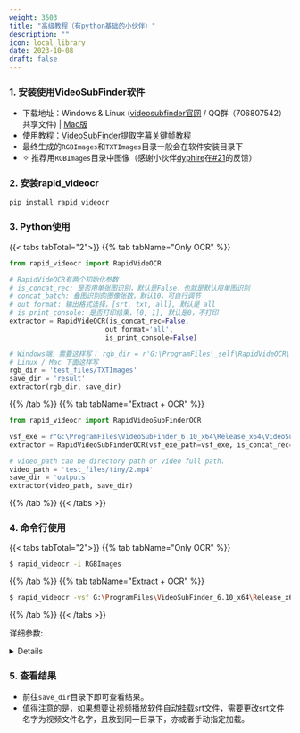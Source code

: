```yaml
---
weight: 3503
title: "高级教程（有python基础的小伙伴）"
description: ""
icon: local_library
date: 2023-10-08
draft: false
---
```


### 1. 安装使用VideoSubFinder软件
- 下载地址：Windows & Linux ([videosubfinder官网](https://sourceforge.net/projects/videosubfinder/) / QQ群（706807542）共享文件) | [Mac版](https://github.com/eritpchy/videosubfinder-cli)
- 使用教程：[VideoSubFinder提取字幕关键帧教程](https://juejin.cn/post/7203362527082053691)
- 最终生成的`RGBImages`和`TXTImages`目录一般会在软件安装目录下
- ✧ 推荐用`RGBImages`目录中图像（感谢小伙伴[dyphire](https://github.com/dyphire)在[#21](https://github.com/SWHL/RapidVideOCR/issues/21)的反馈）
### 2. 安装rapid_videocr
```bash {linenos=table}
pip install rapid_videocr
```

### 3. Python使用

{{< tabs tabTotal="2">}}
{{% tab tabName="Only OCR" %}}

```python {linenos=table}
from rapid_videocr import RapidVideOCR

# RapidVideOCR有两个初始化参数
# is_concat_rec: 是否用单张图识别，默认是False，也就是默认用单图识别
# concat_batch: 叠图识别的图像张数，默认10，可自行调节
# out_format: 输出格式选择，[srt, txt, all], 默认是 all
# is_print_console: 是否打印结果，[0, 1], 默认是0，不打印
extractor = RapidVideOCR(is_concat_rec=False,
                        out_format='all',
                        is_print_console=False)

# Windows端，需要这样写： rgb_dir = r'G:\ProgramFiles\_self\RapidVideOCR\test_files\RGBImages'
# Linux / Mac 下面这样写
rgb_dir = 'test_files/TXTImages'
save_dir = 'result'
extractor(rgb_dir, save_dir)
```

{{% /tab %}}
{{% tab tabName="Extract + OCR" %}}
```python {linenos=table}
from rapid_videocr import RapidVideoSubFinderOCR

vsf_exe = r"G:\ProgramFiles\VideoSubFinder_6.10_x64\Release_x64\VideoSubFinderWXW.exe"
extractor = RapidVideoSubFinderOCR(vsf_exe_path=vsf_exe, is_concat_rec=True)

# video_path can be directory path or video full path.
video_path = 'test_files/tiny/2.mp4'
save_dir = 'outputs'
extractor(video_path, save_dir)
```
{{% /tab %}}
{{< /tabs >}}

### 4. 命令行使用

{{< tabs tabTotal="2">}}
{{% tab tabName="Only OCR" %}}

```bash {linenos=table}
$ rapid_videocr -i RGBImages
```

{{% /tab %}}
{{% tab tabName="Extract + OCR" %}}

```bash {linenos=table}
$ rapid_videocr -vsf G:\ProgramFiles\VideoSubFinder_6.10_x64\Release_x64\VideoSubFinderWXW.exe -video_dir G:\ProgramFiles\RapidVideOCR\test_files\tiny
```

{{% /tab %}}
{{< /tabs >}}

详细参数:
<details>

```bash {linenos=table}
$ rapid_videocr -h
usage: rapid_videocr [-h] [-video_dir VIDEO_DIR] [-i IMG_DIR] [-s SAVE_DIR]
            [-o {srt,txt,all}] [--is_concat_rec] [-b CONCAT_BATCH] [-p]
            [-vsf VSF_EXE_PATH] [-c] [-r] [-ccti] [-ces CREATE_EMPTY_SUB]
            [-cscti CREATE_SUB_FROM_CLEARED_TXT_IMAGES]
            [-cstxt CREATE_SUB_FROM_TXT_RESULTS] [-ovocv] [-ovffmpeg] [-uc]
            [--start_time START_TIME] [--end_time END_TIME]
            [-te TOP_VIDEO_IMAGE_PERCENT_END]
            [-be BOTTOM_VIDEO_IMAGE_PERCENT_END]
            [-le LEFT_VIDEO_IMAGE_PERCENT_END]
            [-re RIGHT_VIDEO_IMAGE_PERCENT_END] [-gs GENERAL_SETTINGS]
            [-nthr NUM_THREADS] [-nocrthr NUM_OCR_THREADS]

optional arguments:
-h, --help            show this help message and exit

VideOCRParameters:
-video_dir VIDEO_DIR, --video_dir VIDEO_DIR
                        The full path of video or the path of video directory.
-i IMG_DIR, --img_dir IMG_DIR
                        The full path of RGBImages or TXTImages.
-s SAVE_DIR, --save_dir SAVE_DIR
                        The path of saving the recognition result. Default is
                        "outputs" under the current directory.
-o {srt,txt,all}, --out_format {srt,txt,all}
                        Output file format. Default is "all".
--is_concat_rec       Which mode to run (concat recognition or single
                        recognition). Default is False.
-b CONCAT_BATCH, --concat_batch CONCAT_BATCH
                        The batch of concating image nums in concat
                        recognition mode. Default is 10.
-p, --print_console   Whether to print the subtitle results to console. -p
                        means to print.

VSFParameters:
-vsf VSF_EXE_PATH, --vsf_exe_path VSF_EXE_PATH
                        The full path of VideoSubFinderWXW.exe.
-c, --clear_dirs      Clear Folders (remove all images), performed before
                        any other steps. Default is True
-r, --run_search      Run Search (find frames with hardcoded text (hardsub)
                        on video) Default is True
-ccti, --create_cleared_text_images
                        Create Cleared Text Images. Default is True
-ces CREATE_EMPTY_SUB, --create_empty_sub CREATE_EMPTY_SUB
                        Create Empty Sub With Provided Output File Name (*.ass
                        or *.srt)
-cscti CREATE_SUB_FROM_CLEARED_TXT_IMAGES, --create_sub_from_cleared_txt_images CREATE_SUB_FROM_CLEARED_TXT_IMAGES
                        Create Sub From Cleared TXT Images With Provided
                        Output File Name (*.ass or *.srt)
-cstxt CREATE_SUB_FROM_TXT_RESULTS, --create_sub_from_txt_results CREATE_SUB_FROM_TXT_RESULTS
                        Create Sub From TXT Results With Provided Output File
                        Name (*.ass or *.srt)
-ovocv, --open_video_opencv
                        open video by OpenCV (default). Default is True
-ovffmpeg, --open_video_ffmpeg
                        open video by FFMPEG
-uc, --use_cuda       use cuda
--start_time START_TIME
                        start time, default = 0:00:00:000 (in format
                        hour:min:sec:milisec)
--end_time END_TIME   end time, default = video length
-te TOP_VIDEO_IMAGE_PERCENT_END, --top_video_image_percent_end TOP_VIDEO_IMAGE_PERCENT_END
                        top video image percent offset from image bottom, can
                        be in range [0.0,1.0], default = 1.0
-be BOTTOM_VIDEO_IMAGE_PERCENT_END, --bottom_video_image_percent_end BOTTOM_VIDEO_IMAGE_PERCENT_END
                        bottom video image percent offset from image bottom,
                        can be in range [0.0,1.0], default = 0.0
-le LEFT_VIDEO_IMAGE_PERCENT_END, --left_video_image_percent_end LEFT_VIDEO_IMAGE_PERCENT_END
                        left video image percent end, can be in range
                        [0.0,1.0], default = 0.0
-re RIGHT_VIDEO_IMAGE_PERCENT_END, --right_video_image_percent_end RIGHT_VIDEO_IMAGE_PERCENT_END
                        right video image percent end, can be in range
                        [0.0,1.0], default = 1.0
-gs GENERAL_SETTINGS, --general_settings GENERAL_SETTINGS
                        general settings (path to general settings *.cfg file,
                        default = settings/general.cfg)
-nthr NUM_THREADS, --num_threads NUM_THREADS
                        number of threads used for Run Search
-nocrthr NUM_OCR_THREADS, --num_ocr_threads NUM_OCR_THREADS
                        number of threads used for Create Cleared TXT Images
```
</details>

### 5. 查看结果
- 前往`save_dir`目录下即可查看结果。
- 值得注意的是，如果想要让视频播放软件自动挂载srt文件，需要更改srt文件名字为视频文件名字，且放到同一目录下，亦或者手动指定加载。
